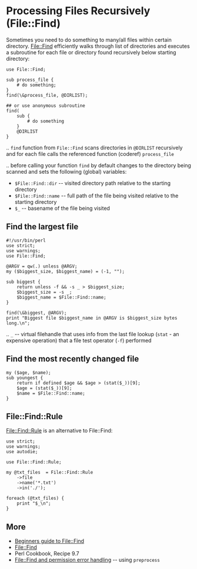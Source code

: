 # Processing Files Recursively (File::Find)

Sometimes you need to do something to many/all files within certain directory. [File::Find](http://perldoc.perl.org/File/Find.html) efficiently walks through list of directories and executes a subroutine for each file or directory found recursively below starting directory:

    use File::Find;
    
    sub process_file {
        # do something;
    }
    find(\&process_file, @DIRLIST);
    
    ## or use anonymous subroutine
    find(
        sub {
            # do something
        }
        @DIRLIST
    }

.. `find` function from `File::Find` scans directories in `@DIRLIST` recursively and for each file calls the referenced function (coderef) `process_file`

.. before calling your function `find` by default changes to the directory being scanned and sets the following (global) variables:

* `$File::Find::dir` -- visited directory path relative to the starting directory
* `$File::Find::name` -- full path of the file being visited relative to the starting directory
* `$_` -- basename of the file being visited

## Find the largest file

    #!/usr/bin/perl
    use strict;
    use warnings;
    use File::Find;

    @ARGV = qw(.) unless @ARGV;
    my ($biggest_size, $biggest_name) = (-1, "");

    sub biggest {
        return unless -f && -s _ > $biggest_size;
        $biggest_size = -s _;
        $biggest_name = $File::Find::name;
    }

    find(\&biggest, @ARGV);
    print "Biggest file $biggest_name in @ARGV is $biggest_size bytes long.\n";

.. `_` -- virtual filehandle that uses info from the last file lookup (`stat` - an expensive operation) that a file test operator (`-f`) performed

## Find the most recently changed file

    my ($age, $name);
    sub youngest {
        return if defined $age && $age > (stat($_))[9];
        $age = (stat($_))[9];
        $name = $File::Find::name;
    }

## File::Find::Rule

[File::Find::Rule](https://metacpan.org/module/File::Find::Rule) is an alternative to File::Find:

    use strict;
    use warnings;
    use autodie;

    use File::Find::Rule;

    my @txt_files  = File::Find::Rule
        ->file
        ->name('*.txt')
        ->in('./');

    foreach (@txt_files) {
        print "$_\n";
    }

## More

* [Beginners guide to File::Find](http://www.perlmonks.org/?node_id=217166)
* [File::Find](http://perldoc.perl.org/File/Find.html)
* Perl Cookbook, Recipe 9.7
* [File::Find and permission error handling](http://perlmonks.org/?node_id=1023278) -- using `preprocess`

